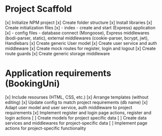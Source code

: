 # Project Scaffold

[x] Initialize NPM project
[x] Create folder structure
[x] Install libraries
[x] Create initialization files
[x] - index - create and start (Express) application 
[x] - config files - database connect (Mongoose), Express middlewares (bodi-parser, static), external middlewares (cookie-parser, bcrypt, jwt), Handlebars
[x] Create generic User model
[x] Create user service and auth middleware
[x] Create mock routes for register, login and logout
[x] Create route guards
[x] Create generic storage middleware

# Application requirements (BookingUni)

[x] Include resourses  (HTML, CSS, etc.)
[x] Arrange templates (without editing)
[x] Update config to match project requirements (db name)
[x] Adapt user model and user service, auth middleware to project requirements
[x] Implement register and login page actions, register and login actions
[ ] Create models for project specific data
[ ] Create data services and middlewares for project-specific data
[ ] Implement page actions for project-specific functionality